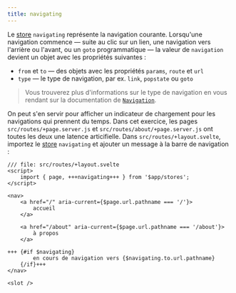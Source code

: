 ```yaml
---
title: navigating
---
```


Le <span class="vo">[store](PUBLIC_SVELTE_SITE_URL/docs/sveltejs#store)</span> `navigating` représente la navigation courante. Lorsqu'une navigation commence — suite au clic sur un lien, une navigation vers l'arrière ou l'avant, ou un `goto` programmatique — la valeur de `navigation` devient un objet avec les propriétés suivantes :

- `from` et `to` — des objets avec les propriétés `params`, `route` et `url`
- `type` — le type de navigation, par ex. `link`, `popstate` ou `goto`

> Vous trouverez plus d'informations sur le type de navigation en vous rendant sur la documentation de [`Navigation`](PUBLIC_KIT_SITE_URL/docs/types#public-types-navigation).

On peut s'en servir pour afficher un indicateur de chargement pour les navigations qui prennent du temps. Dans cet exercice, les pages `src/routes/+page.server.js` et `src/routes/about/+page.server.js` ont toutes les deux une latence articifielle. Dans `src/routes/+layout.svelte`, importez le <span class="vo">[store](PUBLIC_SVELTE_SITE_URL/docs/sveltejs#store)</span> `navigating` et ajouter un message à la barre de navigation :

```svelte
/// file: src/routes/+layout.svelte
<script>
	import { page, +++navigating+++ } from '$app/stores';
</script>

<nav>
	<a href="/" aria-current={$page.url.pathname === '/'}>
		accueil
	</a>

	<a href="/about" aria-current={$page.url.pathname === '/about'}>
		à propos
	</a>

+++	{#if $navigating}
		en cours de navigation vers {$navigating.to.url.pathname}
	{/if}+++
</nav>

<slot />
```
